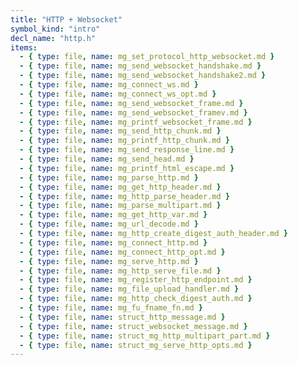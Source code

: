 ```yaml
---
title: "HTTP + Websocket"
symbol_kind: "intro"
decl_name: "http.h"
items:
  - { type: file, name: mg_set_protocol_http_websocket.md }
  - { type: file, name: mg_send_websocket_handshake.md }
  - { type: file, name: mg_send_websocket_handshake2.md }
  - { type: file, name: mg_connect_ws.md }
  - { type: file, name: mg_connect_ws_opt.md }
  - { type: file, name: mg_send_websocket_frame.md }
  - { type: file, name: mg_send_websocket_framev.md }
  - { type: file, name: mg_printf_websocket_frame.md }
  - { type: file, name: mg_send_http_chunk.md }
  - { type: file, name: mg_printf_http_chunk.md }
  - { type: file, name: mg_send_response_line.md }
  - { type: file, name: mg_send_head.md }
  - { type: file, name: mg_printf_html_escape.md }
  - { type: file, name: mg_parse_http.md }
  - { type: file, name: mg_get_http_header.md }
  - { type: file, name: mg_http_parse_header.md }
  - { type: file, name: mg_parse_multipart.md }
  - { type: file, name: mg_get_http_var.md }
  - { type: file, name: mg_url_decode.md }
  - { type: file, name: mg_http_create_digest_auth_header.md }
  - { type: file, name: mg_connect_http.md }
  - { type: file, name: mg_connect_http_opt.md }
  - { type: file, name: mg_serve_http.md }
  - { type: file, name: mg_http_serve_file.md }
  - { type: file, name: mg_register_http_endpoint.md }
  - { type: file, name: mg_file_upload_handler.md }
  - { type: file, name: mg_http_check_digest_auth.md }
  - { type: file, name: mg_fu_fname_fn.md }
  - { type: file, name: struct_http_message.md }
  - { type: file, name: struct_websocket_message.md }
  - { type: file, name: struct_mg_http_multipart_part.md }
  - { type: file, name: struct_mg_serve_http_opts.md }
---
```




